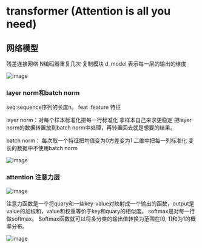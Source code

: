 # transformer (Attention is all you need)

## 网络模型
残差连接网络 N编码器重复几次 复制模块 d_model 表示每一层的输出的维度

![image](https://github.com/iiiLayone/base-of-mgbert/blob/main/images/transformer.png)



### layer norm和batch norm  
seq:sequence序列的长度n。 feat :feature 特征 


layer norm：对每个样本标准化把每一行标准化 拿样本自己来求更稳定  把layer norm的数据转置放到batch norm中处理，再转置回去就是想要的结果。

batch norm： 每次取一个特征把均值变为0方差变为1 二维中把每一列标准化 变长的数据中不使用batch norm 

![image](https://github.com/iiiLayone/base-of-mgbert/blob/main/images/layernorm%2Cbatchnorm.png)

### attention 注意力层
![image]()

注意力函数是一个将quary和一些key-value对映射成一个输出的函数，output是value的加权和，value和权重等价于key和quary的相似度。
softmax是对每一行做softmax。
Softmax函数就可以将多分类的输出值转换为范围在[0, 1]和为1的概率分布。

![image](https://github.com/iiiLayone/base-of-mgbert/blob/main/images/attention.png)






